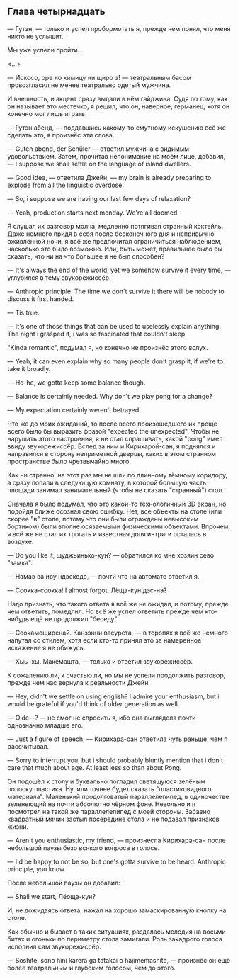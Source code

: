Глава четырнадцать
------------------

— Гутэн, — только и успел пробормотать я, прежде чем понял, что меня никто не
услышит.

Мы уже успели пройти...

<...>

— Йокосо, оре но химицу ни щиро э! — театральным басом провозгласил не менее
театрально одетый мужчина.

И внешность, и акцент сразу выдали в нём гайджина. Судя по тому, как он называет
это местечко, я решил, что он, наверное, германец, хотя он конечно мог лишь
играть.

— Гутэн абенд, — поддавшись какому-то смутному искушению всё же сделать это, я
произнёс эти слова.

— Guten abend, der Schüler — ответил мужчина с видимым удовольствием. Затем,
прочитав непонимание на моём лице, добавил, — I suppose we shall settle on the
language of island dwellers.

— Good idea, — ответила Джейн, — my brain is already preparing to explode from
all the linguistic overdose.

— So, i suppose we are having our last few days of relaxation?

— Yeah, production starts next monday. We're all doomed.

Я слушал их разговор молча, медленно потягивая странный коктейль. Даже немного
придя в себя после бесконечного дня и непривычно оживлённой ночи, я всё же
предпочитал ограничиться наблюдением, насколько это было возможно. Или, быть
может, правильнее было бы сказать, что ни на что большее я не был способен?

— It's always the end of the world, yet we somehow survive it every time, —
углубился в тему звукорежиссёр.

— Anthropic principle. The time we don't survive it there will be nobody to
discuss it first handed.

— Tis true.

— It's one of those things that can be used to uselessly explain anything. The
night i grasped it, i was so fascinated that couldn't sleep.

"Kinda romantic", подумал я, но конечно не произнёс этого вслух.

— Yeah, it can even explain why so many people don't grasp it, if we're to take
it broadly.

— He-he, we gotta keep some balance though.

— Balance is certainly needed. Why don't we play pong for a change?

— My expectation certainly weren't betrayed.

Что же до моих ожиданий, то после всего произошедшего их проще всего было бы
выразить фразой "expected the unexpected". Чтобы не нарушать этого настроения, я
не стал спрашивать, какой "pong" имел ввиду звукорежиссёр. Вслед за ним и
Кирихарой-сан, я поднялся и направился в сторону неприметной дверцы, каких в
этом странном пространстве было чрезвычайно много.

Как ни странно, на этот раз мы не шли по длинному тёмному коридору, а сразу
попали в следующую комнату, в которой большую часть площади занимал
занимательный (чтобы не сказать "странный") стол.

Сначала я было подумал, что это какой-то технологичный 3D экран, но подойдя
ближе осознал свою ошибку. Нет, все объекты на столе (или скорее "в" столе,
потому что они были ограждены невысоким бортиком) были вполне осязаемыми
физическими объектами. Впрочем, я всё же не стал их трогать и известная доля
интриги осталась в воздухе.

— Do you like it, щуджьинько-кун? — обратился ко мне хозяин сево "замка".

— Намаэ ва иру ндэскедо, — почти что на автомате ответил я.

— Соокка-соокка! I almost forgot. Лёща-кун дэс-нэ?

Надо признать, что такого ответа я всё же не ожидал, и потому, прежде чем
ответить, помедлил. Но всё же успел ответить прежде чем кто-нибудь ещё не
продолжил "беседу".

— Соокамощиренай. Канзэнни васурета, — в торопях я всё же немного напутал со
стилем, хотя если кто-то принял это за намеренное искажение я не обижусь.

— Хыы-хы. Макемащта, — только и ответил звукорежиссёр.

К сожалению ли, к счастью ли, но мы не успели продолжить разговор, прежде чем
нас вернула к реальности Джейн.

— Hey, didn't we settle on using english? I admire your enthusiasm, but i would
be grateful if you'd think of older generation as well.

— Olde--? — не смог не спросить я, ибо она выглядела почти однозначно младше
его.

— Just a figure of speech, — Кирихара-сан ответила чуть раньше, чем я
рассчитывал.

— Sorry to interrupt you, but i should probably bluntly mention that i don't
care that much about age. At least less so than about Pong.

Он подошёл к столу и буквально погладил светящуюся зелёным полоску пластика. Ну,
или точнее будет сказать "пластиковидного материала". Маленький продолговатый
параллелепипед, в одиночестве зеленеющий на почти абсолютно чёрном фоне.
Невольно и я посмотрел на такой же параллелепипед с моей стороны. Забавно
квадратный мячик застыл посередине стола и не подавал признаков жизни.

— Aren't you enthusiastic, my friend, — произнесла Кирихара-сан после небольшой
паузы безо всякого вопроса в голосе.

— I'd be happy to not be so, but one's gotta survive to be heard. Anthropic
principle, you know.

После небольшой паузы он добавил:

— Shall we start, Лёоща-кун?

И, не дожидаясь ответа, нажал на хорошо замаскированную кнопку на столе.

Как обычно и бывает в таких ситуациях, раздалась мелодия на восьми битах и
огоньки по периметру стола замигали. Роль закадрого голоса исполнил сам
звукорежиссёр.

— Soshite, sono hini karera ga tatakai o hajimemashita, — произнёс он ещё более
театральным и глубоким голосом, чем до этого.

